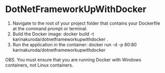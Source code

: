 # DotNetFrameworkUpWithDocker

1. Navigate to the root of your project folder that contains your Dockerfile at the command prompt or terminal.
2. Build the Docker image: docker build -t karinakuroda/dotnetframeworkupwithdocker .
3. Run the application in the container: docker run -d -p 80:80 karinakuroda/dotnetframeworkupwithdocker

OBS. You must ensure that you are running Docker with Windows containers, not Linux containers.
